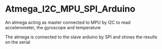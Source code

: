 # Atmega_I2C_MPU_SPI_Arduino
An atmega acting as master connected to MPU by I2C to read accelerometer, the gyroscope and temperature

The atmega is connected to the slave arduino by SPI and shows the results on the serial
